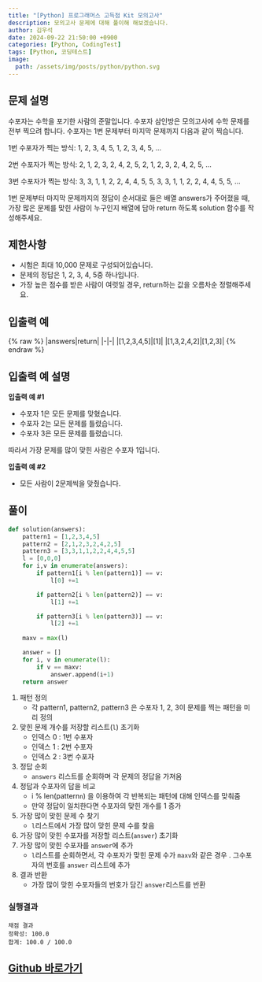 ```yaml
---
title: "[Python] 프로그래머스 고득점 Kit 모의고사"
description: 모의고사 문제에 대해 풀이해 해보겠습니다.
author: 김우석
date: 2024-09-22 21:50:00 +0900
categories: [Python, CodingTest]
tags: [Python, 코딩테스트]
image:
  path: /assets/img/posts/python/python.svg
---
```


## 문제 설명
수포자는 수학을 포기한 사람의 준말입니다. 수포자 삼인방은 모의고사에 수학 문제를 전부 찍으려 합니다. 수포자는 1번 문제부터 마지막 문제까지 다음과 같이 찍습니다.

1번 수포자가 찍는 방식: 1, 2, 3, 4, 5, 1, 2, 3, 4, 5, ...

2번 수포자가 찍는 방식: 2, 1, 2, 3, 2, 4, 2, 5, 2, 1, 2, 3, 2, 4, 2, 5, ...

3번 수포자가 찍는 방식: 3, 3, 1, 1, 2, 2, 4, 4, 5, 5, 3, 3, 1, 1, 2, 2, 4, 4, 5, 5, ...

1번 문제부터 마지막 문제까지의 정답이 순서대로 들은 배열 answers가 주어졌을 때, 가장 많은 문제를 맞힌 사람이 누구인지 배열에 담아 return 하도록 solution 함수를 작성해주세요.


## 제한사항
- 시험은 최대 10,000 문제로 구성되어있습니다.
- 문제의 정답은 1, 2, 3, 4, 5중 하나입니다.
- 가장 높은 점수를 받은 사람이 여럿일 경우, return하는 값을 오름차순 정렬해주세요.


## 입출력 예
{% raw %}
|answers|return|
|-|-|
|[1,2,3,4,5]|[1]|
|[1,3,2,4,2]|[1,2,3]|
{% endraw %}

## 입출력 예 설명
**입출력 예 #1**

- 수포자 1은 모든 문제를 맞혔습니다.
- 수포자 2는 모든 문제를 틀렸습니다.
- 수포자 3은 모든 문제를 틀렸습니다.

따라서 가장 문제를 많이 맞힌 사람은 수포자 1입니다.

**입출력 예 #2**

- 모든 사람이 2문제씩을 맞췄습니다.


## 풀이 
```python
def solution(answers):
    pattern1 = [1,2,3,4,5]
    pattern2 = [2,1,2,3,2,4,2,5]
    pattern3 = [3,3,1,1,2,2,4,4,5,5]
    l = [0,0,0]
    for i,v in enumerate(answers):
        if pattern1[i % len(pattern1)] == v:
            l[0] +=1

        if pattern2[i % len(pattern2)] == v:
            l[1] +=1

        if pattern3[i % len(pattern3)] == v:
            l[2] +=1
    
    maxv = max(l)

    answer = []
    for i, v in enumerate(l):
        if v == maxv:
            answer.append(i+1)            
    return answer
```

1. 패턴 정의
    - 각 pattern1, pattern2, pattern3 은 수포자 1, 2, 3이 문제를 찍는 패턴을 미리 정의
2. 맞힌 문제 개수를 저장할 리스트(`l`) 초기화
    - 인덱스 0 : 1번 수포자
    - 인덱스 1 : 2번 수포자
    - 인덱스 2 : 3번 수포자
3. 정답 순회
    - `answers` 리스트를 순회하며 각 문제의 정답을 가져옴
4. 정답과 수포자의 답을 비교
    - i % len(pattern`n`) 을 이용하여 각 반복되는 패턴에 대해 인덱스를 맞춰줌
    - 만약 정답이 일치한다면 수포자의 맞힌 개수를 1 증가
5. 가장 많이 맞힌 문제 수 찾기
    - `l`리스트에서 가장 많이 맞힌 문제 수를 찾음
6. 가장 많이 맞힌 수포자를 저장할 리스트(`answer`) 초기화
7. 가장 많이 맞힌 수포자를 `answer`에 추가
    - `l`리스트를 순회하면서, 각 수포자가 맞힌 문제 수가 `maxv`와 같은 경우 . 그수포자의 번호를 `answer` 리스트에 추가
8. 결과 반환
    - 가장 많이 맞힌 수포자들의 번호가 담긴 `answer`리스트를 반환

### 실행결과
```
채점 결과
정확성: 100.0
합계: 100.0 / 100.0
```


## [Github 바로가기](https://github.com/kr-goos/coding-test-solutions/blob/master/programmers/HighScoreKit/brute_force/mock_exam/solution.py)